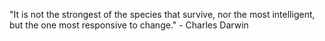 "It is not the strongest of the species that survive, nor the most intelligent, but the one most responsive to change." - Charles Darwin
